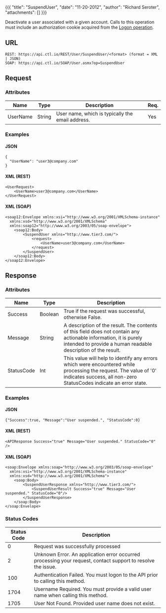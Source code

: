 {{{
  "title": "SuspendUser",
  "date": "11-20-2012",
  "author": "Richard Seroter",
  "attachments": []
}}}

Deactivate a user associated with a given account. Calls to this operation must include an authorization cookie acquired from the [Logon operation](../Authentication/logon.md).

## URL

    REST: https://api.ctl.io/REST/User/SuspendUser/<format> (format = XML | JSON)
    SOAP: https://api.ctl.io/SOAP/User.asmx?op=SuspendUser

## Request

### Attributes

| Name | Type | Description | Req. |
| --- | --- | --- | --- |
| UserName | String | User name, which is typically the email address. | Yes |

### Examples

#### JSON

    {
      "UserName": "user3@company.com"
    }


#### XML (REST)

    <UserRequest>
        <UserName>user3@company.com</UserName>
    </UserRequest>

#### XML (SOAP)

    <soap12:Envelope xmlns:xsi="http://www.w3.org/2001/XMLSchema-instance"
      xmlns:xsd="http://www.w3.org/2001/XMLSchema"
      xmlns:soap12="http://www.w3.org/2003/05/soap-envelope">
        <soap12:Body>
            <SuspendUser xmlns="http://www.tier3.com/">
                <request>
                    <UserName>user3@company.com</UserName>
                </request>
            </SuspendUser>
        </soap12:Body>
    </soap12:Envelope>

## Response

### Attributes

| Name | Type | Description |
| --- | --- | --- |
| Success | Boolean | True if the request was successful, otherwise False. |
| Message | String | A description of the result. The contents of this field does not contain any actionable information, it is purely intended to provide a human readable description of the result. |
| StatusCode | Int | This value will help to identify any errors which were encountered while processing the request. The value of '0' indicates success, all non-zero StatusCodes indicate an error state. |

### Examples

#### JSON

    {"Success":true, "Message":"User suspended.", "StatusCode":0}

#### XML (REST)

    <APIResponse Success="true" Message="User suspended." StatusCode="0" />

#### XML (SOAP)

    <soap:Envelope xmlns:soap="http://www.w3.org/2003/05/soap-envelope"
      xmlns:xsi="http://www.w3.org/2001/XMLSchema-instance"
      xmlns:xsd="http://www.w3.org/2001/XMLSchema">
        <soap:Body>
            <SuspendUserResponse xmlns="http://www.tier3.com/">
                <SuspendUserResult Success="true" Message="User suspended." StatusCode="0"/>
            </SuspendUserResponse>
        </soap:Body>
    </soap:Envelope>

### Status Codes

| Status Code | Description |
| --- | --- |
| 0 | Request was successfully processed |
| 2 | Unknown Error.  An application error occurred processing your request, contact support to resolve the issue. |
| 100 | Authentication Failed.  You must logon to the API prior to calling this method. |
| 1704 | Username Required.  You must provide a valid user name when calling this method. |
| 1705 | User Not Found.  Provided user name does not exist. |
